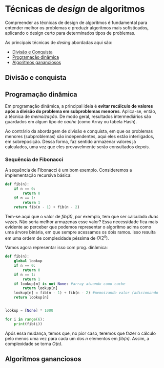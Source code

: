 # Técnicas de _design_ de algoritmos

Compreender as técnicas de design de algoritmos é fundamental para entender melhor os problemas e produzir algoritmos mais sofisticados, aplicando o design certo para determinados tipos de problemas.

As principais técnicas de _desing_ abordadas aqui são:

 - [Divisão e Conquista](#divisão-e-conquista)
 - [Programação dinâmica](#programação-dinâmica)
 - [Algoritmos gananciosos](#algoritmos-gananciosos)

## Divisão e conquista

## Programação dinâmica

Em programação dinâmica, a principal ideia é **evitar recálculo de valores após a divisão do problema em subproblemas menores**. Aplica-se, então, a técnica de _memoização_. De modo geral, resultados intermediários são guardados em algum tipo de _cache_ (como Array ou tabela Hash).

Ao contrário da abordagem de divisão e conquista, em que os problemas menores (subproblemas) são independentes, aqui eles estão interligados, em sobreposição. Dessa forma, faz sentido armazenar valores já calculados, uma vez que eles provavelmente serão consultados depois.

### Sequência de Fibonacci

A sequência de Fibonacci é um bom exemplo. Consideremos a implementação recursiva básica:

```python
def fib(n):
    if n == 0:
        return 0
    if n == 1:
        return 1
    return fib(n - 1) + fib(n - 2)
```

Tem-se aqui que o valor de _fib(3)_, por exemplo, tem que ser calculado _duas vezes_. Não seria melhor armazenas esse valor? Essa necessidade fica mais evidente ao perceber que podemos representar o algoritmo acima como uma árvore binária, em que sempre acessamos os dois ramos. Isso resulta em uma ordem de complexidade péssima de $`O(2^{n})`$.

Vamos agora representar isso com prog. dinâmica:

```python
def fib(n):
    global lookup
    if n == 0:
        return 0
    if n == 1:
        return 1
    if lookup[n] is not None: #array atuando como cache
        return lookup[n]
    lookup[n] = fib(n - 1) + fib(n - 2) #memoizando valor (adicionando-o ao cache)
    return lookup[n]


lookup = [None] * 1000

for i in range(6):
    print(fib(i))
```

Após essa mudança, temos que, no pior caso, teremos que fazer o cálculo pelo menos uma vez para cada um dos _n_ elementos em _fib(n)_. Assim, a complexidade se torna _O(n)_.

## Algoritmos gananciosos
